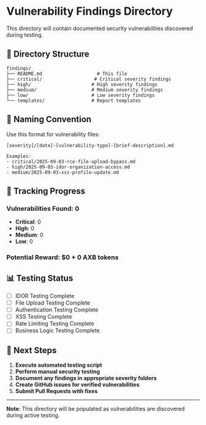 # Vulnerability Findings Directory

This directory will contain documented security vulnerabilities discovered during testing.

## 📁 Directory Structure

```
findings/
├── README.md                    # This file
├── critical/                   # Critical severity findings
├── high/                      # High severity findings  
├── medium/                    # Medium severity findings
├── low/                       # Low severity findings
└── templates/                 # Report templates
```

## 📝 Naming Convention

Use this format for vulnerability files:
```
[severity]/[date]-[vulnerability-type]-[brief-description].md

Examples:
- critical/2025-09-03-rce-file-upload-bypass.md
- high/2025-09-03-idor-organization-access.md
- medium/2025-09-03-xss-profile-update.md
```

## 🎯 Tracking Progress

### Vulnerabilities Found: 0
- **Critical**: 0
- **High**: 0  
- **Medium**: 0
- **Low**: 0

### Potential Reward: $0 + 0 AXB tokens

## 📊 Testing Status

- [ ] IDOR Testing Complete
- [ ] File Upload Testing Complete
- [ ] Authentication Testing Complete
- [ ] XSS Testing Complete
- [ ] Rate Limiting Testing Complete
- [ ] Business Logic Testing Complete

## 🔄 Next Steps

1. **Execute automated testing script**
2. **Perform manual security testing**
3. **Document any findings in appropriate severity folders**
4. **Create GitHub issues for verified vulnerabilities**
5. **Submit Pull Requests with fixes**

---

**Note**: This directory will be populated as vulnerabilities are discovered during active testing.